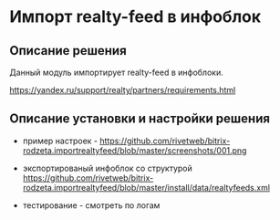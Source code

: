
# Импорт realty-feed в инфоблок

## Описание решения

Данный модуль импортирует realty-feed в инфоблоки.

https://yandex.ru/support/realty/partners/requirements.html

## Описание установки и настройки решения

- пример настроек - https://github.com/rivetweb/bitrix-rodzeta.importrealtyfeed/blob/master/screenshots/001.png

- экспортированый инфоблок со структурой https://github.com/rivetweb/bitrix-rodzeta.importrealtyfeed/blob/master/install/data/realtyfeeds.xml

- тестирование - смотреть по логам
